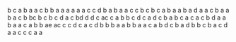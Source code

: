 b
c
a
b
a
a c
b
b a
a
a
a
a
a
c
c
d b
a b
a
a
c
c
b
c b
c
a
b
a
a b
a
d
a
a
c b
a
a
b
a
c
b
bc
b
c b
c d
a c
bd
d
d
c
ac
c a
b
b c
d
c
a
d
c b
a b
c a
c a
c b
d a
a
b
a
a
c
a
b
b
ae ac
c
c d
c
a c
d b
b
b a
a
b
b
a
a
c
a
b d
c
b
a d
b
b c
b
a c
d
a
a c
c
c
a
a
